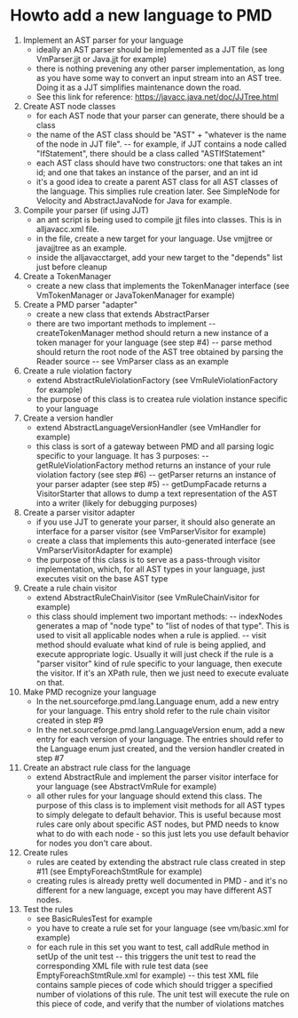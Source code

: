 # Howto add a new language to PMD

1.  Implement an AST parser for your language
    - ideally an AST parser should be implemented as a JJT file (see VmParser.jjt or Java.jjt for example)
    - there is nothing prevening any other parser implementation, as long as you have some way to convert an input stream into an AST tree. Doing it as a JJT simplifies maintenance down the road.
    - See this link for reference: https://javacc.java.net/doc/JJTree.html
2. Create AST node classes
    - for each AST node that your parser can generate, there should be a class
    - the name of the AST class should be "AST" + "whatever is the name of the node in JJT file".
    -- for example, if JJT contains a node called "IfStatement", there should be a class called "ASTIfStatement"
    - each AST class should have two constructors: one that takes an int id; and one that takes an instance of the parser, and an int id
    - it's a good idea to create a parent AST class for all AST classes of the language. This simplies rule creation later. See SimpleNode for Velocity and AbstractJavaNode for Java for example.
3. Compile your parser (if using JJT)
    - an ant script is being used to compile jjt files into classes. This is in alljavacc.xml file.
    - in the file, create a new target for your language. Use vmjjtree or javajjtree as an example.
    - inside the alljavacctarget, add your new target to the "depends" list just before cleanup
4. Create a TokenManager
    - create a new class that implements the TokenManager interface (see VmTokenManager or JavaTokenManager for example)
5. Create a PMD parser "adapter"
    - create a new class that extends AbstractParser
    - there are two important methods to implement
    -- createTokenManager method should return a new instance of a token manager for your language (see step #4)
    -- parse method should return the root node of the AST tree obtained by parsing the Reader source
    -- see VmParser class as an example
6. Create a rule violation factory
    - extend AbstractRuleViolationFactory (see VmRuleViolationFactory for example)
    - the purpose of this class is to createa rule violation instance specific to your language
7. Create a version handler
    - extend AbstractLanguageVersionHandler (see VmHandler for example)
    - this class is sort of a gateway between PMD and all parsing logic specific to your language. It has 3 purposes:
    -- getRuleViolationFactory method returns an instance of your rule violation factory (see step #6)
    -- getParser returns an instance of your parser adapter (see step #5)
    -- getDumpFacade returns a VisitorStarter that allows to dump a text representation of the AST into a writer (likely for debugging purposes)
8. Create a parser visitor adapter
    - if you use JJT to generate your parser, it should also generate an interface for a parser visitor (see VmParserVisitor for example)
    - create a class that implements this auto-generated interface (see VmParserVisitorAdapter for example)
    - the purpose of this class is to serve as a pass-through visitor implementation, which, for all AST types in your language, just executes visit on the base AST type
9. Create a rule chain visitor
    - extend AbstractRuleChainVisitor (see VmRuleChainVisitor for example)
    - this class should implement two important methods:
    -- indexNodes generates a map of "node type" to "list of nodes of that type". This is used to visit all applicable nodes when a rule is applied.
    -- visit method should evaluate what kind of rule is being applied, and execute appropriate logic. Usually it will just check if the rule is a "parser visitor" kind of rule specific to your language, then execute the visitor. If it's an XPath rule, then we just need to execute evaluate on that.
10. Make PMD recognize your language
    - In the net.sourceforge.pmd.lang.Language enum, add a new entry for your language. This entry shold refer to the rule chain visitor created in step #9
    - In the net.sourceforge.pmd.lang.LanguageVersion enum, add a new entry for each version of your language. The entries should refer to the Language enum just created, and the version handler created in step #7
11. Create an abstract rule class for the language
    - extend AbstractRule and implement the parser visitor interface for your language (see AbstractVmRule for example)
    - all other rules for your language should extend this class. The purpose of this class is to implement visit methods for all AST types to simply delegate to default behavior. This is useful because most rules care only about specific AST nodes, but PMD needs to know what to do with each node - so this just lets you use default behavior for nodes you don't care about.
12. Create rules
    - rules are ceated by extending the abstract rule class created in step #11 (see EmptyForeachStmtRule for example)
    - creating rules is already pretty well documented in PMD - and it's no different for a new language, except you may have different AST nodes.
13. Test the rules
    - see BasicRulesTest for example
    - you have to create a rule set for your language (see vm/basic.xml for example)
    - for each rule in this set you want to test, call addRule method in setUp of the unit test
    -- this triggers the unit test to read the corresponding XML file with rule test data (see EmptyForeachStmtRule.xml for example)
    -- this test XML file contains sample pieces of code which should trigger a specified number of violations of this rule. The unit test will execute the rule on this piece of code, and verify that the number of violations matches

